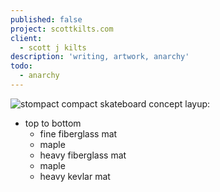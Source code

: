 ```yaml
---
published: false
project: scottkilts.com
client:
  - scott j kilts
description: 'writing, artwork, anarchy'
todo:
  - anarchy
---
```

![stompact compact skateboard concept]({{site.baseurl}}/media/stompact-working.GIF)
 layup:
  - top to bottom
    - fine fiberglass mat
    - maple
    - heavy fiberglass mat
    - maple
    - heavy kevlar mat